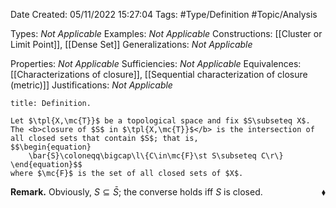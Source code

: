 <div class="topSpace"></div>

Date Created: 05/11/2022 15:27:04
Tags: #Type/Definition #Topic/Analysis

Types: <i>Not Applicable</i>
Examples: <i>Not Applicable</i>
Constructions: [[Cluster or Limit Point]], [[Dense Set]]
Generalizations: <i>Not Applicable</i>

Properties: <i>Not Applicable</i>
Sufficiencies: <i>Not Applicable</i>
Equivalences: [[Characterizations of closure]], [[Sequential characterization of closure (metric)]]
Justifications: <i>Not Applicable</i>

``` ad-Definition
title: Definition.

Let $\tpl{X,\mc{T}}$ be a topological space and fix $S\subseteq X$. The <b>closure of $S$ in $\tpl{X,\mc{T}}$</b> is the intersection of all closed sets that contain $S$; that is,
$$\begin{equation}
    \bar{S}\coloneqq\bigcap\l\{C\in\mc{F}\st S\subseteq C\r\}
\end{equation}$$
where $\mc{F}$ is the set of all closed sets of $X$.

```

<b>Remark.</b> Obviously, $S\subseteq\bar{S}$; the converse holds iff $S$ is closed.<span style="float:right;">$\blacklozenge$</span>
